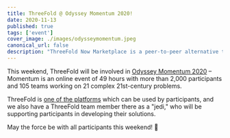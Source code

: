 ```yaml
---
title: ThreeFold @ Odyssey Momentum 2020!
date: 2020-11-13
published: true
tags: ['event']
cover_image: ./images/odysseymomentum.jpeg
canonical_url: false
description: "ThreeFold Now Marketplace is a peer-to-peer alternative to centralized cloud providers, enabling you to deploy independently and keep ownership of your own data. 🙌 Read more within."
---
```


This weekend, ThreeFold will be involved in [Odyssey Momentum 2020](https://www.odyssey.org/momentum/) – Momentum is an online event of 49 hours with more than 2,000 participants and 105 teams working on 21 complex 21st-century problems.

ThreeFold is [one of the platforms](https://gitlab.com/digicampus/ssi/ssi-overview) which can be used by participants, and we also have a ThreeFold team member there as a "jedi," who will be supporting participants in developing their solutions.

May the force be with all participants this weekend! 🙏
